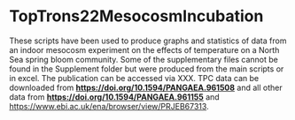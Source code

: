 # TopTrons22MesocosmIncubation
These scripts have been used to produce graphs and statistics of data from an indoor mesocosm experiment on the effects of temperature on a North Sea spring bloom community. Some of the supplementary files cannot be found in the Supplement folder but were produced from the main scripts or in excel. The publication can be accessed via XXX. TPC data can be downloaded from **https://doi.org/10.1594/PANGAEA.961508** and all other data from **https://doi.org/10.1594/PANGAEA.961155** and https://www.ebi.ac.uk/ena/browser/view/PRJEB67313.
